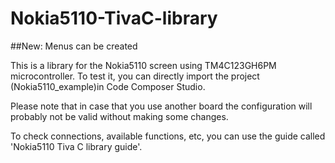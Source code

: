 # Nokia5110-TivaC-library

##New: Menus can be created 

This is a library for the Nokia5110 screen using TM4C123GH6PM microcontroller. To test it, you can directly import the project (Nokia5110_example)in Code Composer Studio.

Please note that in case that you use another board the configuration will probably not be valid without making some changes.

To check connections, available functions, etc, you can use the guide called 'Nokia5110 Tiva C library guide'.
